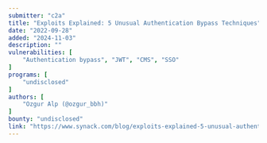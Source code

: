 ```yaml
---
submitter: "c2a"
title: "Exploits Explained: 5 Unusual Authentication Bypass Techniques"
date: "2022-09-28"
added: "2024-11-03"
description: ""
vulnerabilities: [
    "Authentication bypass", "JWT", "CMS", "SSO"
]
programs: [
    "undisclosed"
]
authors: [
    "Ozgur Alp (@ozgur_bbh)"
]
bounty: "undisclosed"
link: "https://www.synack.com/blog/exploits-explained-5-unusual-authentication-bypass-techniques/"
---
```





